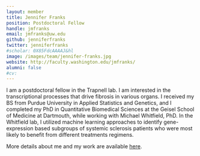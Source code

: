 ```yaml
---
layout: member
title: Jennifer Franks
position: Postdoctoral Fellow
handle: jmfranks
email: jmfranks@uw.edu
github: jenniferfranks
twitter: jenniferfranks
#scholar: 0X85FdcAAAAJ&hl
image: /images/team/jennifer-franks.jpg
website: http://faculty.washington.edu/jmfranks/
alumni: false
#cv: 
---
```


I am a postdoctoral fellow in the Trapnell lab. I am interested in the transcriptional processes that drive fibrosis in various organs. I received my BS from Purdue University in Applied Statistics and Genetics, and I completed my PhD in Quantitative Biomedical Sciences at the Geisel School of Medicine at Dartmouth, while working with Michael Whitfield, PhD. In the Whitfield lab, I utilized machine learning approaches to identify gene-expression based subgroups of systemic sclerosis patients who were most likely to benefit from different treatments regimens.

More details about me and my work are available [here](http://faculty.washington.edu/jmfranks/).